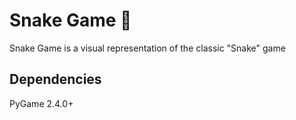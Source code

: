 # Snake Game 🐍
Snake Game is a visual representation of the classic "Snake" game  
## Dependencies
PyGame 2.4.0+
